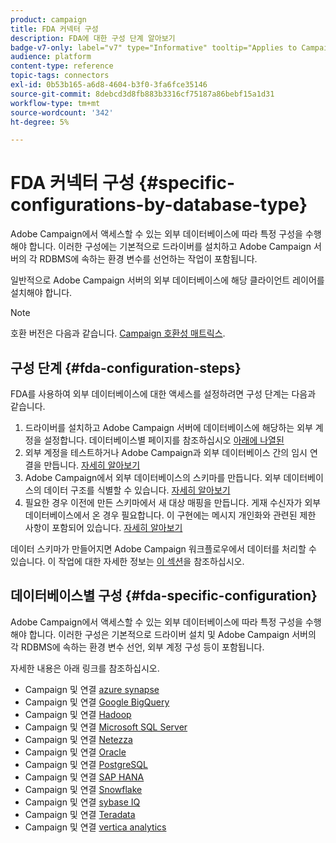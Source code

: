 ```yaml
---
product: campaign
title: FDA 커넥터 구성
description: FDA에 대한 구성 단계 알아보기
badge-v7-only: label="v7" type="Informative" tooltip="Applies to Campaign Classic v7 only"
audience: platform
content-type: reference
topic-tags: connectors
exl-id: 0b53b165-a6d8-4604-b3f0-3fa6fce35146
source-git-commit: 8debcd3d8fb883b3316cf75187a86bebf15a1d31
workflow-type: tm+mt
source-wordcount: '342'
ht-degree: 5%

---
```


# FDA 커넥터 구성 {#specific-configurations-by-database-type}



Adobe Campaign에서 액세스할 수 있는 외부 데이터베이스에 따라 특정 구성을 수행해야 합니다. 이러한 구성에는 기본적으로 드라이버를 설치하고 Adobe Campaign 서버의 각 RDBMS에 속하는 환경 변수를 선언하는 작업이 포함됩니다.

일반적으로 Adobe Campaign 서버의 외부 데이터베이스에 해당 클라이언트 레이어를 설치해야 합니다.

>[!NOTE]
>
>호환 버전은 다음과 같습니다. [Campaign 호환성 매트릭스](../../rn/using/compatibility-matrix.md#FederatedDataAccessFDA).

## 구성 단계 {#fda-configuration-steps}

FDA를 사용하여 외부 데이터베이스에 대한 액세스를 설정하려면 구성 단계는 다음과 같습니다.

1. 드라이버를 설치하고 Adobe Campaign 서버에 데이터베이스에 해당하는 외부 계정을 설정합니다. 데이터베이스별 페이지를 참조하십시오 [아래에 나열된](#fda-specific-configuration)
1. 외부 계정을 테스트하거나 Adobe Campaign과 외부 데이터베이스 간의 임시 연결을 만듭니다. [자세히 알아보기](../../installation/using/connecting-to-database.md)
1. Adobe Campaign에서 외부 데이터베이스의 스키마를 만듭니다. 외부 데이터베이스의 데이터 구조를 식별할 수 있습니다. [자세히 알아보기](../../installation/using/creating-data-schema.md)
1. 필요한 경우 이전에 만든 스키마에서 새 대상 매핑을 만듭니다. 게재 수신자가 외부 데이터베이스에서 온 경우 필요합니다. 이 구현에는 메시지 개인화와 관련된 제한 사항이 포함되어 있습니다. [자세히 알아보기](../../installation/using/defining-data-mapping.md)

데이터 스키마가 만들어지면 Adobe Campaign 워크플로우에서 데이터를 처리할 수 있습니다. 이 작업에 대한 자세한 정보는 [이 섹션](../../workflow/using/accessing-an-external-database--fda-.md)을 참조하십시오.

## 데이터베이스별 구성 {#fda-specific-configuration}

Adobe Campaign에서 액세스할 수 있는 외부 데이터베이스에 따라 특정 구성을 수행해야 합니다. 이러한 구성은 기본적으로 드라이버 설치 및 Adobe Campaign 서버의 각 RDBMS에 속하는 환경 변수 선언, 외부 계정 구성 등이 포함됩니다.

자세한 내용은 아래 링크를 참조하십시오.

* Campaign 및 연결 [azure synapse](../../installation/using/configure-fda-synapse.md)
* Campaign 및 연결 [Google BigQuery](../../installation/using/configure-fda-google-big-query.md)
* Campaign 및 연결 [Hadoop](../../installation/using/configure-fda-hadoop.md)
* Campaign 및 연결 [Microsoft SQL Server](../../installation/using/configure-fda-sql.md)
* Campaign 및 연결 [Netezza](../../installation/using/configure-fda-netezza.md)
* Campaign 및 연결 [Oracle](../../installation/using/configure-fda-oracle.md)
* Campaign 및 연결 [PostgreSQL](../../installation/using/configure-fda-postgresql.md)
* Campaign 및 연결 [SAP HANA](../../installation/using/configure-fda-sap-hana.md)
* Campaign 및 연결 [Snowflake](../../installation/using/configure-fda-snowflake.md)
* Campaign 및 연결 [sybase IQ](../../installation/using/configure-fda-sybase.md)
* Campaign 및 연결 [Teradata](../../installation/using/configure-fda-teradata.md)
* Campaign 및 연결 [vertica analytics](../../installation/using/configure-fda-vertica.md)
